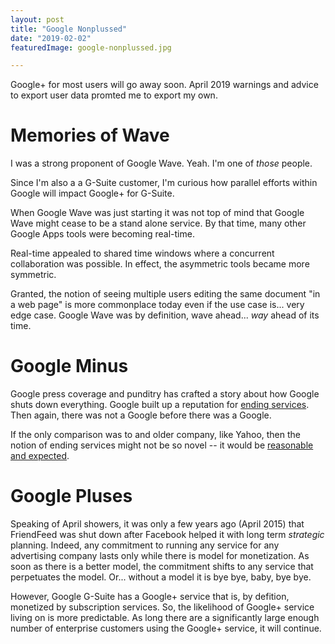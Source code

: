 ```yaml
---
layout: post
title: "Google Nonplussed"
date: "2019-02-02"
featuredImage: google-nonplussed.jpg

---
```


Google+ for most users will go away soon. April 2019 warnings and advice to export user data promted me to export my own.

Memories of Wave
================

I was a strong proponent of Google Wave. Yeah. I'm one of _those_ people.

Since I'm also a a G-Suite customer, I'm curious how parallel efforts within Google will impact Google+ for G-Suite. 

When Google Wave was just starting it was not top of mind that Google Wave might cease to be a stand alone service. By that time, many other Google Apps tools were becoming real-time.

Real-time appealed to shared time windows where a concurrent collaboration was possible. In effect, the asymmetric tools became more symmetric.

Granted, the notion of seeing multiple users editing the same document "in a web page" is more commonplace today even if the use case is... very edge case. Google Wave was by definition, wave ahead... _way_ ahead of its time.

Google Minus
============

Google press coverage and punditry has crafted a story about how Google shuts down everything. Google built up a reputation for [ending services](https://en.wikipedia.org/wiki/Category:Discontinued_Google_services). Then again, there was not a Google before there was a Google.

If the only comparison was to and older company, like Yahoo, then the notion of ending services might not be so novel -- it would be [reasonable and expected](https://en.wikipedia.org/wiki/Category:Discontinued_Yahoo!_services). 

Google Pluses
=============

Speaking of April showers, it was only a few years ago (April 2015) that FriendFeed was shut down after Facebook helped it with long term _strategic_ planning. Indeed, any commitment to running any service for any advertising company lasts only while there is model for monetization. As soon as there is a better model, the commitment shifts to any service that perpetuates the model. Or... without a model it is bye bye, baby, bye bye.

However, Google G-Suite has a Google+ service that is, by defition, monetized by subscription services. So, the likelihood of Google+ service living on is more predictable. As long there are a significantly large enough number of enterprise customers using the Google+ service, it will continue.


